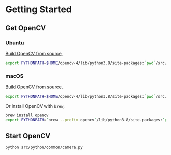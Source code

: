# Getting Started

## Get OpenCV

### Ubuntu

[Build OpenCV from source](../build_opencv_from_source_ubuntu.md),

```bash
export PYTHONPATH=$HOME/opencv-4/lib/python3.8/site-packages:`pwd`/src/python:$PYTHONPATH
```

### macOS

[Build OpenCV from source](../build_opencv_from_source_macos.md),

```bash
export PYTHONPATH=$HOME/opencv-4/lib/python3.8/site-packages:`pwd`/src/python:$PYTHONPATH
```

Or install OpenCV with `brew`,

```bash
brew install opencv
export PYTHONPATH=`brew --prefix opencv`/lib/python3.8/site-packages:`pwd`/src/python:$PYTHONPATH
```

## Start OpenCV

```bash
python src/python/common/camera.py
```
